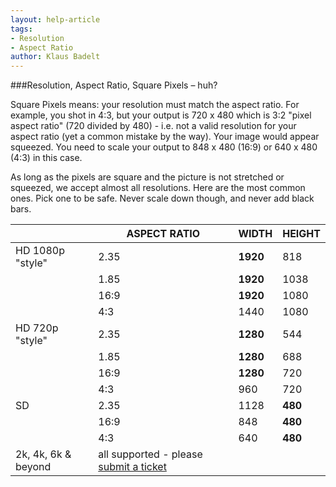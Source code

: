 ```yaml
---
layout: help-article
tags:
- Resolution
- Aspect Ratio
author: Klaus Badelt
---
```

###Resolution, Aspect Ratio, Square Pixels – huh?

Square Pixels means: your resolution must match the aspect ratio. For example, you shot in 4:3, but your output is 720 x 480 which is 3:2 "pixel aspect ratio" (720 divided by 480) - i.e. not a valid resolution for your aspect ratio (yet a common mistake by the way). Your image would appear squeezed. You need to scale your output to 848 x 480 (16:9) or 640 x 480 (4:3) in this case.

As long as the pixels are square and the picture is not stretched or squeezed, we accept almost all resolutions. Here are the most common ones. Pick one to be safe. Never scale down though, and never add black bars.

<table class="table">
  <thead>
    <tr>
      <th>
        &nbsp;
      </th>
      <th>
        ASPECT RATIO
      </th>
      <th>
        WIDTH
      </th>
      <th>
        HEIGHT
      </th>
    </tr>
  </thead>
  <tbody>
    <tr>
      <td>
        HD 1080p "style"
      </td>
      <td>
        2.35
      </td>
      <td>
        <strong>1920</strong>
      </td>
      <td>
        818
      </td>
    </tr>
    <tr>
      <td>
        &nbsp;
      </td>
      <td>
        1.85
      </td>
      <td>
        <strong>1920</strong>
      </td>
      <td>
        1038
      </td>
    </tr>
    <tr>
      <td>
        &nbsp;
      </td>
      <td>
        16:9
      </td>
      <td>
        <strong>1920</strong>
      </td>
      <td>
        1080
      </td>
    </tr>
    <tr>
      <td>
        &nbsp;
      </td>
      <td>
        4:3
      </td>
      <td>
        1440
      </td>
      <td>
        1080
      </td>
    </tr>
    <tr>
      <td>
        HD 720p "style"
      </td>
      <td>
        2.35
      </td>
      <td>
        <strong>1280</strong>
      </td>
      <td>
        544
      </td>
    </tr>
    <tr>
      <td>
        &nbsp;
      </td>
      <td>
        1.85
      </td>
      <td>
        <strong>1280</strong>
      </td>
      <td>
        688
      </td>
    </tr>
    <tr>
      <td>
        &nbsp;
      </td>
      <td>
        16:9
      </td>
      <td>
        <strong>1280</strong>
      </td>
      <td>
        720
      </td>
    </tr>
    <tr>
      <td>
        &nbsp;
      </td>
      <td>
        4:3
      </td>
      <td>
        960
      </td>
      <td>
        720
      </td>
    </tr>
    <tr>
      <td>
        SD
      </td>
      <td>
        2.35
      </td>
      <td>
        1128
      </td>
      <td>
        <strong>480</strong>
      </td>
    </tr>
    <tr>
      <td>
        &nbsp;
      </td>
      <td>
        16:9
      </td>
      <td>
        848
      </td>
      <td>
        <strong><strong>480</strong></strong>
      </td>
    </tr>
    <tr>
      <td>
        &nbsp;
      </td>
      <td>
        4:3
      </td>
      <td>
        640
      </td>
      <td>
        <strong>480</strong>
      </td>
    </tr>
    <tr>
      <td>
        2k, 4k, 6k &amp; beyond
      </td>
      <td>
        all supported - please <a href="https://kinonation.zendesk.com/hc/en-us/requests/new">submit a ticket</a>
      </td>
      <td>
        &nbsp;
      </td>
      <td>
        &nbsp;
      </td>
    </tr>
  </tbody>
</table>
